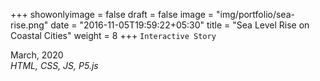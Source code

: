 +++
showonlyimage = false
draft = false
image = "img/portfolio/sea-rise.png"
date = "2016-11-05T19:59:22+05:30"
title = "Sea Level Rise on Coastal Cities"
weight = 8
+++
`Interactive Story`

March, 2020  
*HTML, CSS, JS, P5.js*

<!--more-->

